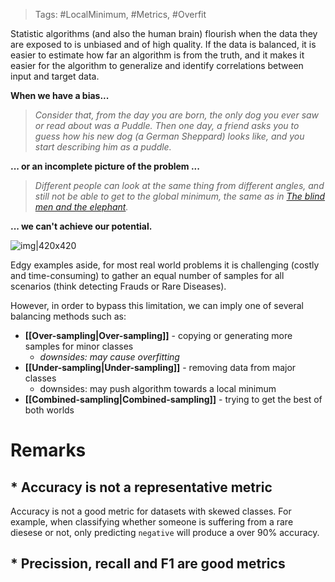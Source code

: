 >Tags:  #LocalMinimum, #Metrics, #Overfit

Statistic algorithms (and also the human brain) flourish when the data they are exposed to is unbiased and of high quality. If the data is balanced, it is easier to estimate how far an algorithm is from the truth, and it makes it easier for the algorithm to generalize and identify correlations between input and target data.

**When we have a bias...**
> *Consider that, from the day you are born, the only dog you ever saw or read about was a Puddle. Then one day, a friend asks you to guess how his new dog (a German Sheppard) looks like, and you start describing him as a puddle.*

**... or an incomplete picture of the problem ...**
>*Different people can look at the same thing from different angles, and still not be able to get to the global minimum, the same as in [The blind men and the elephant](https://en.wikipedia.org/wiki/Blind_men_and_an_elephant#:~:text=The%20parable%20of%20the%20blind,the%20side%20or%20the%20tusk.).*

**... we can't achieve our potential.**

![img|420x420](media/imbalanced_datasets/introduction.jpeg)

Edgy examples aside, for most real world problems it is challenging (costly and time-consuming) to gather an equal number of samples for all scenarios (think detecting Frauds or Rare Diseases). 

However, in order to bypass this limitation, we can imply one of several balancing methods such as:
* **[[Over-sampling|Over-sampling]]** - copying or generating more samples for minor classes
	* *downsides: may cause overfitting*
* **[[Under-sampling|Under-sampling]]** - removing data from major classes
	* downsides: may push algorithm towards a local minimum
* **[[Combined-sampling|Combined-sampling]]** - trying to get the best of both worlds

# Remarks

## * Accuracy is not a representative metric
Accuracy is not a good metric for datasets with skewed classes. For example, when classifying whether someone is suffering from a rare diesese or not, only predicting `negative` will produce a over 90% accuracy.

## * Precission, recall and F1 are good metrics

